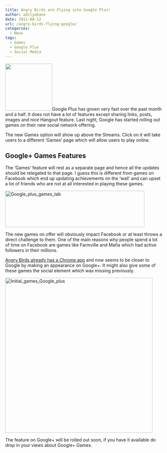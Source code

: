 ```yaml
---
title: Angry Birds are Flying into Google Plus!
author: adityakane
date: 2011-08-12
url: /angry-birds-flying-google/
categories:
  - News
tags:
  - Games
  - Google Plus
  - Social Media
---
```

[<img class="alignright size-full wp-image-41823" title="Google_plus_logo_thumb.png" src="http://cdn.devilsworkshop.org/files/2011/07/Google_plus_logo_thumb.png" alt="" width="150" height="150" />][1]Google Plus has grown very fast over the past month and a half. It does not have a lot of features except sharing links, posts, images and nice Hangout feature. Last night, Google has started rolling out games on their new social network offering.

The new Games option will show up above the Streams. Click on it will take users to a different ‘Games’ page which will allow users to play online.

## Google+ Games Features

The ‘Games’ feature will rest as a separate page and hence all the updates should be relegated to that page. I guess this is different from games on Facebook which end up updating achievements on the ‘wall’ and can upset a lot of friends who are not at all interested in playing these games.

[<img style="background-image: none; padding-left: 0px; padding-right: 0px; display: inline; padding-top: 0px; border: 0px;" title="Google_plus_games_tab" src="http://cdn.devilsworkshop.org/files/2011/08/Google_plus_games_tab_thumb.png" alt="Google_plus_games_tab" width="445" height="116" border="0" />][2]

The new games on offer will obviously impact Facebook or at least throws a direct challenge to them. One of the main reasons why people spend a lot of time on Facebook are games like Farmville and Mafia which had active followers in their millions.

[Angry Birds already has a Chrome app][3] and now seems to be closer to Google by making an appearance on Google+. It might also give some of these games the social element which was missing previously.

[<img style="background-image: none; padding-left: 0px; padding-right: 0px; display: inline; padding-top: 0px; border: 0px;" title="Initial_games_Google_plus" src="http://cdn.devilsworkshop.org/files/2011/08/Initial_games_Google_plus_thumb.png" alt="Initial_games_Google_plus" width="471" height="494" border="0" />][4]

The feature on Google+ will be rolled out soon, if you have it available do drop in your views about Google+ Games.

 [1]: http://cdn.devilsworkshop.org/files/2011/07/Google_plus_logo_thumb.png
 [2]: http://cdn.devilsworkshop.org/files/2011/08/Google_plus_games_tab.png
 [3]: http://devilsworkshop.org/play-angry-birds-offline-browser-chrome/
 [4]: http://cdn.devilsworkshop.org/files/2011/08/Initial_games_Google_plus.png
